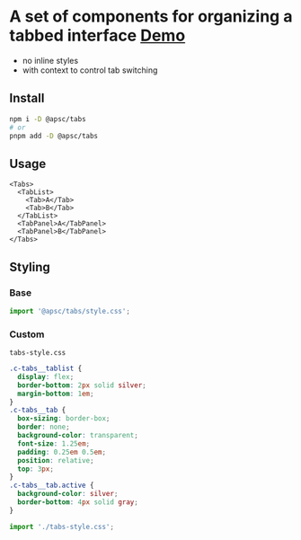 # A set of components for organizing a tabbed interface [Demo](https://andrey-pavlenko.github.io/svelte-components/#/tabs)

- no inline styles
- with context to control tab switching

## Install

```sh
npm i -D @apsc/tabs
# or
pnpm add -D @apsc/tabs
```

## Usage

```tsx
<Tabs>
  <TabList>
    <Tab>A</Tab>
    <Tab>B</Tab>
  </TabList>
  <TabPanel>A</TabPanel>
  <TabPanel>B</TabPanel>
</Tabs>
```

## Styling

### Base

```js
import '@apsc/tabs/style.css';
```

### Custom

`tabs-style.css`

```css
.c-tabs__tablist {
  display: flex;
  border-bottom: 2px solid silver;
  margin-bottom: 1em;
}
.c-tabs__tab {
  box-sizing: border-box;
  border: none;
  background-color: transparent;
  font-size: 1.25em;
  padding: 0.25em 0.5em;
  position: relative;
  top: 3px;
}
.c-tabs__tab.active {
  background-color: silver;
  border-bottom: 4px solid gray;
}
```

```js
import './tabs-style.css';
```
